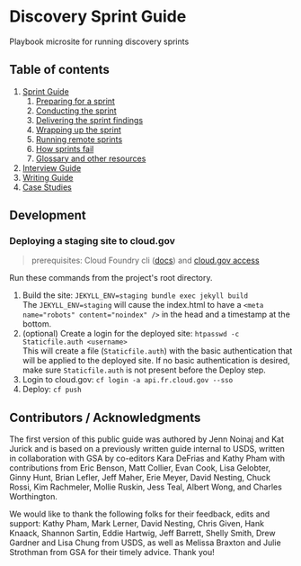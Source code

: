 <!-- Using 18F's as a starting point to ours; they've done a great job with their documentation, paving the way for others to follow. -->

# Discovery Sprint Guide
Playbook microsite for running discovery sprints

## Table of contents
1. [Sprint Guide](https://github.com/usds/discovery-sprint-guide/blob/main/index.md)
   1. [Preparing for a sprint](https://github.com/usds/discovery-sprint-guide/blob/main/_pages/preparing.md)
   2. [Conducting the sprint](https://github.com/usds/discovery-sprint-guide/blob/main/_pages/conducting.md)
   3. [Delivering the sprint findings](https://github.com/usds/discovery-sprint-guide/blob/main/_pages/delivering.md)
   4. [Wrapping up the sprint](https://github.com/usds/discovery-sprint-guide/blob/main/_pages/wrapping-up.md)
   5. [Running remote sprints](https://github.com/usds/discovery-sprint-guide/blob/main/_pages/remote.md)
   6. [How sprints fail](https://github.com/usds/discovery-sprint-guide/blob/main/_pages/failure.md)
   7. [Glossary and other resources](https://github.com/usds/discovery-sprint-guide/blob/main/_pages/glossary.md)
2. [Interview Guide](https://github.com/usds/discovery-sprint-guide/blob/main/_pages/interview.md)
3. [Writing Guide](https://github.com/usds/discovery-sprint-guide/blob/main/_pages/writing.md)
4. [Case Studies](https://github.com/usds/discovery-sprint-guide/blob/main/_pages/cases.md)

## Development

### Deploying a staging site to cloud.gov
> prerequisites: Cloud Foundry cli ([docs](https://docs.cloudfoundry.org/cf-cli/install-go-cli.html)) and [cloud.gov access](https://cloud.gov/docs/getting-started/accounts/)

Run these commands from the project's root directory.

1. Build the site: `JEKYLL_ENV=staging bundle exec jekyll build`   
The `JEKYLL_ENV=staging` will cause the index.html to have a `<meta name="robots" content="noindex" />` in the head and a timestamp at the bottom.
1. (optional) Create a login for the deployed site: `htpasswd -c Staticfile.auth <username>`   
This will create a file (`Staticfile.auth`) with the basic authentication that will be applied to the deployed site.
If no basic authentication is desired, make sure `Staticfile.auth` is not present before the Deploy step.
1. Login to cloud.gov: `cf login -a api.fr.cloud.gov --sso`
1. Deploy: `cf push`

## Contributors / Acknowledgments
The first version of this public guide was authored by Jenn Noinaj and Kat Jurick and is based on a previously written guide internal to USDS, written in collaboration with GSA by co-editors Kara DeFrias and Kathy Pham with contributions from Eric Benson, Matt Collier, Evan Cook, Lisa Gelobter, Ginny Hunt, Brian Lefler, Jeff Maher, Erie Meyer, David Nesting, Chuck Rossi, Kim Rachmeler, Mollie Ruskin, Jess Teal, Albert Wong, and Charles Worthington.

We would like to thank the following folks for their feedback, edits and support: Kathy Pham, Mark Lerner, David Nesting, Chris Given, Hank Knaack, Shannon Sartin, Eddie Hartwig, Jeff Barrett, Shelly Smith, Drew Gardner and Lisa Chung from USDS, as well as Melissa Braxton and Julie Strothman from GSA for their timely advice. Thank you!

